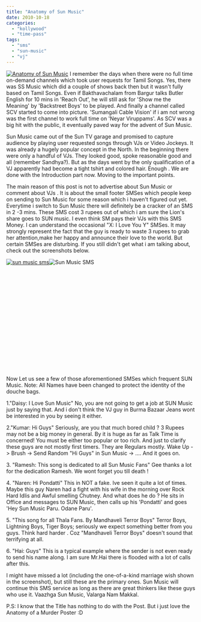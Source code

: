 ```yaml
---
title: "Anatomy of Sun Music"
date: 2010-10-18
categories: 
  - "kollywood"
  - "time-pass"
tags: 
  - "sms"
  - "sun-music"
  - "vj"
---
```


[![](images/30k6qo1.jpg "Anatomy of Sun Music")](http://i55.tinypic.com/30k6qo1.jpg) I remember the days when there were no full time on-demand channels which took user requests for Tamil Songs. Yes, there was SS Music which did a couple of shows back then but it wasn't fully based on Tamil Songs. Even if Bakthavachalam from Bargur talks Butler English for 10 mins in 'Reach Out', he will still ask for 'Show me the Meaning' by 'Backstreet Boys' to be played. And finally a channel called SCV started to come into picture. 'Sumangali Cable Vision' if i am not wrong was the first channel to work full time on 'Neyar Viruppams'. As SCV was a big hit with the public, it eventually paved way for the advent of Sun Music.

Sun Music came out of the Sun TV garage and promised to capture audience by playing user requested songs through VJs or Video Jockeys. It was already a hugely popular concept in the North. In the beginning there were only a handful of VJs. They looked good, spoke reasonable good and all (remember Sandhya?). But as the days went by the only qualification of a VJ apparently had become a tight tshirt and colored hair. Enough . We are done with the Introduction part now. Moving to the important points.

The main reason of this post is not to advertise about Sun Music or comment about VJs . It is about the small footer SMSes which people keep on sending to Sun Music for some reason which i haven't figured out yet. Everytime i switch to Sun Music there will definitely be a cracker of an SMS in 2 -3 mins. These SMS cost 3 rupees out of which i am sure the Lion's share goes to SUN music. I even think SM pays their VJs with this SMS Money. I can understand the occasional "X: I Love You Y" SMSes. It may strongly represent the fact that the guy is ready to waste 3 rupees to grab her attention,make her happy and announce their love to the world. But certain SMSes are disturbing. If you still didn't get what i am talking about, check out the screenshots below.

[](http://i55.tinypic.com/eb9ai8.jpg)[![](images/2hwjur5.jpg "sun music sms")](http://i55.tinypic.com/2hwjur5.jpg)![](images/eb9ai8.jpg "Sun Music SMS")

 

 

 

 

 

 

 

 

 

Now Let us see a few of those aforementioned SMSes which frequent SUN Music. Note: All Names have been changed to protect the identity of the douche bags.

1."Daisy: I Love Sun Music" No, you are not going to get a job at SUN Music just by saying that. And i don't think the VJ guy in Burma Bazaar Jeans wont be interested in you by seeing it either.

2."Kumar: Hi Guys" Seriously, are you that much bored child ? 3 Rupees may not be a big money in general. By it is huge as far as Talk Time is concerned! You must be either too popular or too rich. And just to clarify these guys are not mostly first timers. They are Regulars mostly. Wake Up -> Brush -> Send Random "Hi Guys" in Sun Music -> .... And it goes on.

3\. "Ramesh: This song is dedicated to all Sun Music Fans" Gee thanks a lot for the dedication Ramesh. We wont forget you till death !

4\. "Naren: Hi Pondatti" This in NOT a fake. Ive seen it quite a lot of times. Maybe this guy Naren had a fight with his wife in the morning over Rock Hard Idlis and Awful smelling Chutney. And what does he do ? He sits in Office and messages to SUN Music, then calls up his 'Pondatti' and goes 'Hey Sun Music Paru. Odane Paru'.

5\. "This song for all Thala Fans. By Mandhaveli Terror Boys" Terror Boys, Lightning Boys, Tiger Boys; seriously we expect something better from you guys. Think hard harder . Coz "Mandhaveli Terror Boys" doesn't sound that terrifying at all.

6\. "Hai: Guys" This is a typical example where the sender is not even ready to send his name along. I am sure Mr.Hai there is flooded with a lot of calls after this.

I might have missed a lot (including the one-of-a-kind marriage wish shown in the screenshot), but still these are the primary ones. Sun Music will continue this SMS service as long as there are great thinkers like these guys who use it. Vaazhga Sun Music, Valarga Nam Makkal.

P.S: I know that the Title has nothing to do with the Post. But i just love the Anatomy of a Murder Poster :D
